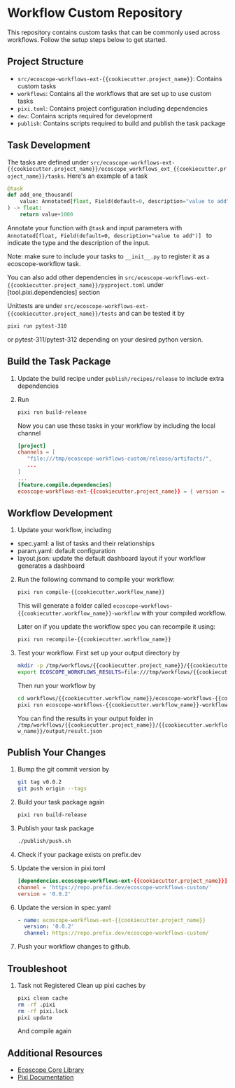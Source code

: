 # Workflow Custom Repository

This repository contains custom tasks that can be commonly used across workflows. Follow the setup steps below to get started.


## Project Structure

- `src/ecoscope-workflows-ext-{{cookiecutter.project_name}}`: Contains custom tasks
- `workflows`: Contains all the workflows that are set up to use custom tasks
- `pixi.toml`: Contains project configuration including dependencies
- `dev`: Contains scripts required for development
- `publish`: Contains scripts required to build and publish the task package

## Task Development
The tasks are defined under `src/ecoscope-workflows-ext-{{cookiecutter.project_name}}/ecoscope_workflows_ext_{{cookiecutter.project_name}}/tasks`. Here's an example of a task

```python
@task
def add_one_thousand(
    value: Annotated[float, Field(default=0, description="value to add")] = 0
) -> float:
    return value+1000
```
Annotate your function with `@task` and input parameters with `Annotated[float, Field(default=0, description="value to add")] ` to indicate the type and the description of the input. 

Note: make sure to include your tasks to `__init__.py` to register it as a ecoscope-workflow task.

You can also add other dependencies in `src/ecoscope-workflows-ext-{{cookiecutter.project_name}}/pyproject.toml` under [tool.pixi.dependencies] section

Unittests are under `src/ecoscope-workflows-ext-{{cookiecutter.project_name}}/tests` and can be tested it by
```bash
pixi run pytest-310
```
or pytest-311/pytest-312 depending on your desired python version.



## Build the Task Package

1. Update the build recipe under `publish/recipes/release` to include extra dependencies
2. Run
   ```bash
   pixi run build-release
   ```

   Now you can use these tasks in your workflow by including the local channel
   ```toml
   [project]
   channels = [
      "file:///tmp/ecoscope-workflows-custom/release/artifacts/",
      ...
   ]
   ...
   [feature.compile.dependencies]
   ecoscope-workflows-ext-{{cookiecutter.project_name}} = { version = "*", channel = "file:///tmp/ecoscope-workflows-custom/release/artifacts/" }
   ```

## Workflow Development
1. Update your workflow, including
- spec.yaml: a list of tasks and their relationships
- param.yaml: default configuration
- layout.json: update the default dashboard layout if your workflow generates a dashboard

2. Run the following command to compile your workflow:
   ```bash
   pixi run compile-{{cookiecutter.workflow_name}}
   ```
   
   This will generate a folder called `ecoscope-workflows-{{cookiecutter.workflow_name}}-workflow` with your compiled workflow.

   Later on if you update the workflow spec you can recompile it using:
   ```bash
   pixi run recompile-{{cookiecutter.workflow_name}}
   ```

3. Test your workflow. First set up your output directory by
   ```bash
   mkdir -p /tmp/workflows/{{cookiecutter.project_name}}/{{cookiecutter.workflow_name}}/output
   export ECOSCOPE_WORKFLOWS_RESULTS=file:///tmp/workflows/{{cookiecutter.project_name}}/{{cookiecutter.workflow_name}}/output
   ```
   Then run your workflow by
   ```bash
   cd workflows/{{cookiecutter.workflow_name}}/ecoscope-workflows-{{cookiecutter.workflow_name}}-workflow
   pixi run ecoscope-workflows-{{cookiecutter.workflow_name}}-workflow run --config-file ../param.yaml --execution-mode sequential --mock-io
   ```
   You can find the results in your output folder in `/tmp/workflows/{{cookiecutter.project_name}}/{{cookiecutter.workflow_name}}/output/result.json`
   
## Publish Your Changes

1. Bump the git commit version by

   ```bash
   git tag v0.0.2
   git push origin --tags
   ```

2. Build your task package again
   ```bash
   pixi run build-release
   ```

3. Publish your task package
   ```bash
   ./publish/push.sh
   ```

4. Check if your package exists on prefix.dev

5. Update the version in pixi.toml
   ```toml
   [dependencies.ecoscope-workflows-ext-{{cookiecutter.project_name}}]
   channel = 'https://repo.prefix.dev/ecoscope-workflows-custom/'
   version = '0.0.2'
   ```

6. Update the version in spec.yaml
   ```yaml
   - name: ecoscope-workflows-ext-{{cookiecutter.project_name}}
     version: '0.0.2'
     channel: https://repo.prefix.dev/ecoscope-workflows-custom/
   ```

7. Push your workflow changes to github.

## Troubleshoot

1. Task not Registered
   Clean up pixi caches by
   ```bash
   pixi clean cache
   rm -rf .pixi
   rm -rf pixi.lock
   pixi update
   ```
   And compile again


## Additional Resources

- [Ecoscope Core Library](https://github.com/wildlife-dynamics/ecoscope)
- [Pixi Documentation](https://pixi.sh/latest/)
